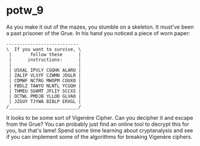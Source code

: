 # potw_9

As you make it out of the mazes, you stumble on a skeleton. It must've been a past prisoner of the Grue. In his hand you noticed a piece of worn paper:

```
---------------------------
\  If you want to survive, \
 |       follow these      |
 |      instructions:      |
 |                         |
 | USXAL IPVLY CGQHK ALARU |
 | ZALIP VLSYF CZWMN JDGLR |
 | CDMWF NCTRG MWOPM COUXO |
 | FBDLZ TAWYO NLNTL YCGQH |
 | THMEU SUAMT JFLIY SCCXS |
 | OCTWL PMDJB YLLOD GLVAO |
 | JZGUY TJYWA BIBLP ERXGL |
/__________________________/
```

It looks to be some sort of Vigenère Cipher. Can you decipher it and escape from the Grue?
You can probably just find an online tool to decrypt this for you, but that's lame! Spend some time learning about cryptanalysis and see if you can implement some of the algorithms for breaking Vigenère ciphers.



